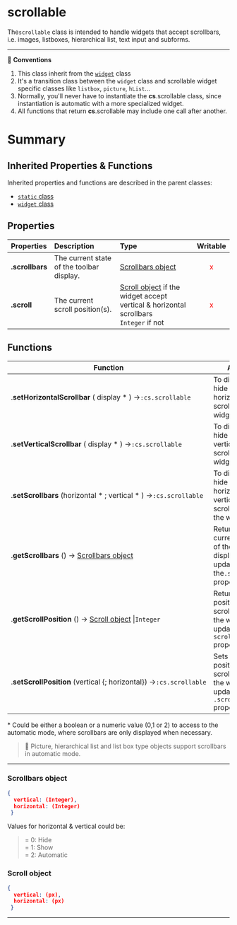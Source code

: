 # scrollable

The`scrollable` class is intended to handle widgets that accept scrollbars, i.e. images, listboxes, hierarchical list, text input and subforms.  

<hr>
📌 <b>Conventions</b>

1. This class inherit from the [`widget`](static.md) class
2. It's a transition class between the `widget` class and scrollable widget specific classes like `listbox`, `picture`, `hList`…
3. Normally, you'll never have to instantiate the **cs**.scrollable class, since instantiation is automatic with a more specialized widget.
4. All functions that return **cs**.scrollable may include one call after another.

# Summary

## <a name="Inherited">Inherited Properties & Functions</a>

Inherited properties and functions are described in the parent classes:

* [`static` class](static.md)
* [`widget` class](widget.md)

## <a name="Properties">Properties</a>

|Properties|Description|Type|Writable|
|:----------|:-----------|:-----------|:-----------:| 
|**.scrollbars** | The current state of the toolbar display. | [Scrollbars object](#scrollbars) |<font color="red">x</font>| 
|**.scroll** | The current scroll position(s). |[Scroll object](#scroll) if the widget accept vertical & horizontal scrollbars <br/>`Integer` if not | <font color="red">x</font>| 

## <a name="Functions">Functions</a>

| Function | Action |
| -------- | ------ |  
|.**setHorizontalScrollbar** ( display \* ) →`:cs.scrollable` | To display or hide the horizontal scrollbar of the widget |
|.**setVerticalScrollbar** ( display \* ) →`:cs.scrollable` | To display or hide the vertical scrollbar of the widget |
|.**setScrollbars** (horizontal \* ; vertical \* ) →`:cs.scrollable` | To display or hide the horizontal and vertical scrollbars of the widget |
|.**getScrollbars** () → [Scrollbars object](#scrollbars) | Returns the current state of the toolbar display & update the`.scroolbars` property. |
|.**getScrollPosition** () → [Scroll object](#scroll) \|`Integer`| Returns the position of the scroll bars of the widget  & update the`. scroll` property.|
|.**setScrollPosition** (vertical {; horizontal}) →`:cs.scrollable` | Sets the position of the scroll bars of the widget  & update the `.scroll` property.|

\* Could be either a boolean or a numeric value (0,1 or 2) to access to the automatic mode, where scrollbars are only displayed when necessary.

> 📌 Picture, hierarchical list and list box type objects support scrollbars in automatic mode.

<hr>

### <a name="scrollbars">Scrollbars object</a>

```json
{
  vertical: (Integer), 
  horizontal: (Integer)
 }
```
 Values for horizontal & vertical could be:
 
 > = 0: Hide<br> = 1: Show<br> = 2: Automatic

### <a name="scroll">Scroll object</a>

```json
{
  vertical: (px), 
  horizontal: (px)
 }
```

<hr>


